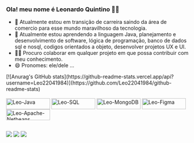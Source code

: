 ### Ola! meu nome é Leonardo Quintino   👋🏿

- 🔭    Atualmente estou em transição de carreira saindo da área de comercio para esse mundo maravilhoso da tecnologia.
- 🌱    Atualmente estou aprendendo a linguagem Java, planejamento e desenvolvimento de software, lógica de programação, banco de dados sql e nosql, codigos orientados a objeto, desenvolver projetos UX e UI.
- 👨‍💻  Procuro colaborar em qualquer projeto em que possa contribuir com meu conhecimento.
- 😄    Pronomes: ele/dele ...


<div>
[![Anurag's GitHub stats](https://github-readme-stats.vercel.app/api?username=Leo22041984)](https://github.com/Leo22041984/github-readme-stats) 
</div>

 <div style="display: inline_block"><br>
  <img align="center" alt="Leo-Java" height="30" width="120" src="https://img.shields.io/badge/Java-ED8B00?style=for-the-badge&logo=openjdk&logoColor=white">
  <img align="center" alt="Leo-SQL" height="30" width="120" src="https://img.shields.io/badge/MySQL-00000F?style=for-the-badge&logo=mysql&logoColor=white">
  <img align="center" alt="Leo-MongoDB" height="30" width="120" src="https://img.shields.io/badge/MongoDB-4EA94B?style=for-the-badge&logo=mongodb&logoColor=white">
  <img align="center" alt="Leo-Figma" height="30" width="120" src="https://img.shields.io/badge/Figma-F24E1E?style=for-the-badge&logo=figma&logoColor=white">
  <img align="center" alt="Leo-Apache-Netbeans" height="30" width="120" src="https://img.shields.io/badge/apache%20netbeans-1B6AC6?style=for-the-badge&logo=apache%20netbeans%20IDE&logoColor=white">
</div>


##

<div> 
  <a href="https://instagram.com/leonardo.quintino" target="_blank"><img src="https://img.shields.io/badge/-Instagram-%23E4405F?style=for-the-badge&logo=instagram&logoColor=white" target="_blank"></a>
  <a href="mailto:leonardoquinsantos@gmail.com"><img src="https://img.shields.io/badge/Gmail-D14836?style=for-the-badge&logo=gmail&logoColor=white" target="_blank"></a>
  <a href="https://www.linkedin.com/in/leonardo-quintino-backend" target="_blank"><img src="https://img.shields.io/badge/-LinkedIn-%230077B5?style=for-the-badge&logo=linkedin&logoColor=white" target="_blank"></a> 
  
</div>
